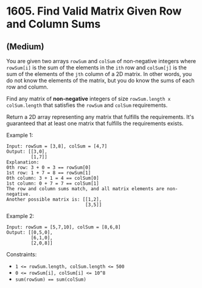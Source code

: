 # 1605. Find Valid Matrix Given Row and Column Sums
## (Medium)

You are given two arrays `rowSum` and `colSum` of non-negative integers where `rowSum[i]` is the sum of the elements in the `ith` row and `colSum[j]` is the sum of the elements of the `jth` column of a 2D matrix. In other words, you do not know the elements of the matrix, but you do know the sums of each row and column.

Find any matrix of **non-negative** integers of size `rowSum.length x colSum.length` that satisfies the `rowSum` and `colSum` requirements.

Return a 2D array representing any matrix that fulfills the requirements. It's guaranteed that at least one matrix that fulfills the requirements exists.

 

Example 1:

```
Input: rowSum = [3,8], colSum = [4,7]
Output: [[3,0],
         [1,7]]
Explanation: 
0th row: 3 + 0 = 3 == rowSum[0]
1st row: 1 + 7 = 8 == rowSum[1]
0th column: 3 + 1 = 4 == colSum[0]
1st column: 0 + 7 = 7 == colSum[1]
The row and column sums match, and all matrix elements are non-negative.
Another possible matrix is: [[1,2],
                             [3,5]]
```

Example 2:

```
Input: rowSum = [5,7,10], colSum = [8,6,8]
Output: [[0,5,0],
         [6,1,0],
         [2,0,8]]
```

Constraints:

- `1 <= rowSum.length, colSum.length <= 500`
- `0 <= rowSum[i], colSum[i] <= 10^8`
- `sum(rowSum) == sum(colSum)`